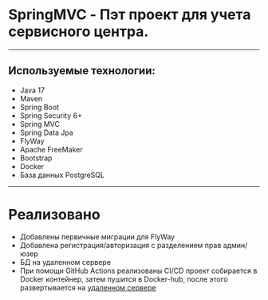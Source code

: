 # SpringMVC - Пэт проект для учета сервисного центра.


****

## Используемые технологии:
* Java 17
* Maven
* Spring Boot
* Spring Security 6+
* Spring MVC
* Spring Data Jpa
* FlyWay
* Apache FreeMaker
* Bootstrap
* Docker
* База данных PostgreSQL
****


# Реализовано
* Добавлены первичные миграции для FlyWay  
* Добавлена регистрация/авторизация с разделением прав админ/юзер
* БД на удаленном сервере
* При помощи GitHub Actions реализованы CI/CD проект собирается в Docker контейнер, затем пушится в Docker-hub, после этого развертывается на [удаленном сервере](http://185.232.169.97/)



